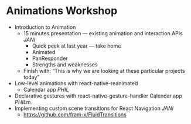 # Animations Workshop

* Introduction to Animation
	* 15 minutes presentation — existing animation and interaction APIs *JANI*
		* Quick peek at last year — take home
		* Animated
		* PanResponder
		* Strengths and weaknesses
	* Finish with: “This is why we are looking at these particular projects today”
* Low-level animations with react-native-reanimated
	* Calendar app *PHIL*
* Declarative gestures with react-native-gesture-handler
	Calendar app *PHIL*m
* Implementing custom scene transitions for React Navigation *JANI*
	* https://github.com/fram-x/FluidTransitions
